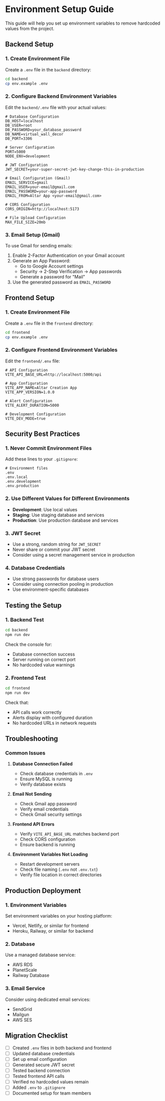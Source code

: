 # Environment Setup Guide

This guide will help you set up environment variables to remove hardcoded values from the project.

## Backend Setup

### 1. Create Environment File

Create a `.env` file in the `backend` directory:

```bash
cd backend
cp env.example .env
```

### 2. Configure Backend Environment Variables

Edit the `backend/.env` file with your actual values:

```env
# Database Configuration
DB_HOST=localhost
DB_USER=root
DB_PASSWORD=your_database_password
DB_NAME=virtual_wall_decor
DB_PORT=3306

# Server Configuration
PORT=5000
NODE_ENV=development

# JWT Configuration
JWT_SECRET=your-super-secret-jwt-key-change-this-in-production

# Email Configuration (Gmail)
EMAIL_SERVICE=gmail
EMAIL_USER=your-email@gmail.com
EMAIL_PASSWORD=your-app-password
EMAIL_FROM=Altar App <your-email@gmail.com>

# CORS Configuration
CORS_ORIGIN=http://localhost:5173

# File Upload Configuration
MAX_FILE_SIZE=20mb
```

### 3. Email Setup (Gmail)

To use Gmail for sending emails:

1. Enable 2-Factor Authentication on your Gmail account
2. Generate an App Password:
   - Go to Google Account settings
   - Security → 2-Step Verification → App passwords
   - Generate a password for "Mail"
3. Use the generated password as `EMAIL_PASSWORD`

## Frontend Setup

### 1. Create Environment File

Create a `.env` file in the `frontend` directory:

```bash
cd frontend
cp env.example .env
```

### 2. Configure Frontend Environment Variables

Edit the `frontend/.env` file:

```env
# API Configuration
VITE_API_BASE_URL=http://localhost:5000/api

# App Configuration
VITE_APP_NAME=Altar Creation App
VITE_APP_VERSION=1.0.0

# Alert Configuration
VITE_ALERT_DURATION=5000

# Development Configuration
VITE_DEV_MODE=true
```

## Security Best Practices

### 1. Never Commit Environment Files

Add these lines to your `.gitignore`:

```gitignore
# Environment files
.env
.env.local
.env.development
.env.production
```

### 2. Use Different Values for Different Environments

- **Development**: Use local values
- **Staging**: Use staging database and services
- **Production**: Use production database and services

### 3. JWT Secret

- Use a strong, random string for `JWT_SECRET`
- Never share or commit your JWT secret
- Consider using a secret management service in production

### 4. Database Credentials

- Use strong passwords for database users
- Consider using connection pooling in production
- Use environment-specific databases

## Testing the Setup

### 1. Backend Test

```bash
cd backend
npm run dev
```

Check the console for:
- Database connection success
- Server running on correct port
- No hardcoded value warnings

### 2. Frontend Test

```bash
cd frontend
npm run dev
```

Check that:
- API calls work correctly
- Alerts display with configured duration
- No hardcoded URLs in network requests

## Troubleshooting

### Common Issues

1. **Database Connection Failed**
   - Check database credentials in `.env`
   - Ensure MySQL is running
   - Verify database exists

2. **Email Not Sending**
   - Check Gmail app password
   - Verify email credentials
   - Check Gmail security settings

3. **Frontend API Errors**
   - Verify `VITE_API_BASE_URL` matches backend port
   - Check CORS configuration
   - Ensure backend is running

4. **Environment Variables Not Loading**
   - Restart development servers
   - Check file naming (`.env` not `.env.txt`)
   - Verify file location in correct directories

## Production Deployment

### 1. Environment Variables

Set environment variables on your hosting platform:
- Vercel, Netlify, or similar for frontend
- Heroku, Railway, or similar for backend

### 2. Database

Use a managed database service:
- AWS RDS
- PlanetScale
- Railway Database

### 3. Email Service

Consider using dedicated email services:
- SendGrid
- Mailgun
- AWS SES

## Migration Checklist

- [ ] Created `.env` files in both backend and frontend
- [ ] Updated database credentials
- [ ] Set up email configuration
- [ ] Generated secure JWT secret
- [ ] Tested backend connection
- [ ] Tested frontend API calls
- [ ] Verified no hardcoded values remain
- [ ] Added `.env` to `.gitignore`
- [ ] Documented setup for team members 